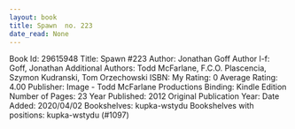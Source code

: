 ```yaml
---
layout: book
title: Spawn  no. 223
date_read: None
---
```


Book Id: 29615948
Title: Spawn #223
Author: Jonathan Goff
Author l-f: Goff, Jonathan
Additional Authors: Todd McFarlane, F.C.O. Plascencia, Szymon Kudranski, Tom Orzechowski
ISBN: 
My Rating: 0
Average Rating: 4.00
Publisher: Image - Todd McFarlane Productions
Binding: Kindle Edition
Number of Pages: 23
Year Published: 2012
Original Publication Year: 
Date Added: 2020/04/02
Bookshelves: kupka-wstydu
Bookshelves with positions: kupka-wstydu (#1097)

